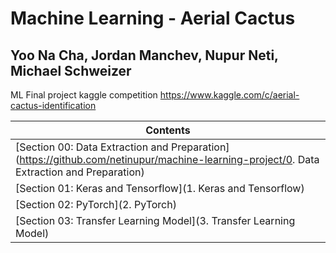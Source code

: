 # Machine Learning - Aerial Cactus
## Yoo Na Cha, Jordan Manchev, Nupur Neti, Michael Schweizer

ML Final project kaggle competition 
https://www.kaggle.com/c/aerial-cactus-identification



| Contents |
|---|
| [Section 00: Data Extraction and Preparation](https://github.com/netinupur/machine-learning-project/0. Data Extraction and Preparation) |
| [Section 01: Keras and Tensorflow](1. Keras and Tensorflow) |
| [Section 02: PyTorch](2. PyTorch) |
| [Section 03: Transfer Learning Model](3. Transfer Learning Model) |
